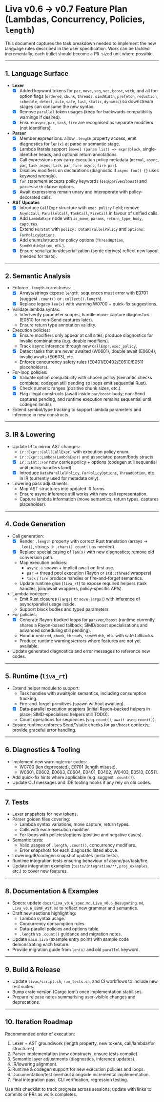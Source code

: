 # Liva v0.6 → v0.7 Feature Plan (Lambdas, Concurrency, Policies, `length`)

This document captures the task breakdown needed to implement the new language rules described in the user specification. Work can be tackled incrementally; each bullet should become a PR-sized unit where possible.

---

## 1. Language Surface

- **Lexer**
  - [x] Added keyword tokens for `par`, `move`, `seq`, `vec`, `boost`, `with`, and all for-option flags (`ordered`, `chunk`, `threads`, `simdWidth`, `prefetch`, `reduction`, `schedule`, `detect`, `auto`, `safe`, `fast`, `static`, `dynamic`) so downstream stages can consume the new syntax.
  - [x] Remove `parallel` token usages (keep for backwards compatibility warnings if desired).
  - [x] Ensure `async`, `par`, `task`, `fire` are recognised as separate modifiers (not identifiers).

- **Parser**
  - [x] Member expressions: allow `.length` property access; emit diagnostics for `len(x)` at parse or semantic stage.
  - [x] Lambda literals support `[move] (param list) => expr|block`, single-identifier heads, and optional return annotations.
  - [x] Call expressions now carry execution policy metadata (`normal`, `async`, `par`, `task async`, `task par`, `fire async`, `fire par`).
  - [x] Disallow modifiers on declarations (diagnostic if `async foo() {}` uses keyword wrongly).
  - [x] `for` statement accepts policy keywords (`seq`/`par`/`vec`/`boost`) and parses `with` clause options.
  - [x] Await expressions remain unary and interoperate with policy-decorated calls.

- **AST Updates**
  - [x] Introduce `CallExpr` structure with `exec_policy` field; remove `AsyncCall`, `ParallelCall`, `TaskCall`, `FireCall` in favour of unified calls.
  - [x] Add `LambdaExpr` node with `is_move`, `params`, `return_type`, `body`, `captures`.
  - [x] Extend `ForStmt` with `policy: DataParallelPolicy` and `options: ForPolicyOptions`.
  - [x] Add enums/structs for policy options (`ThreadOption`, `SimdWidthOption`, etc.).
  - [x] Ensure serialization/deserialization (serde derives) reflect new layout (needed for tests).

---

## 2. Semantic Analysis

- Enforce `.length` correctness:
  - [x] Arrays/strings expose `length`; sequences must error with E0701 (suggest `.count()` or `.collect().length`).
  - [x] Replace legacy `len(x)` with warning W0700 + quick-fix suggestions.
- Validate lambda syntax:
  - Infer/verify parameter scopes, handle move-capture diagnostics (E0510 for non-Send captures later).
  - Ensure return type annotation validity.
- Execution policies:
  - [x] Ensure modifiers only appear at call sites; produce diagnostics for invalid combinations (e.g. double modifiers).
  - Track async inference through new `CallExpr.exec_policy`.
  - [x] Detect tasks that are never awaited (W0601), double await (E0604), invalid awaits (E0603), etc.
  - Enforce concurrency safety rules (E0401/E0402/E0510/E0511 placeholders).
- For-loop policies:
  - [x] Validate option compatibility with chosen policy (semantic checks complete; codegen still pending so loops emit sequential Rust).
  - [x] Check numeric ranges (positive chunk sizes, etc.).
  - [x] Flag illegal constructs (await inside `par/boost` body; non-Send captures pending, and runtime execution remains sequential until codegen lands).
- Extend symbol/type tracking to support lambda parameters and inference in new constructs.

---

## 3. IR & Lowering

- Update IR to mirror AST changes:
  - `ir::Expr::Call(CallExpr)` with execution policy enum.
  - `ir::Expr::Lambda(LambdaExpr)` and associated param/body structs.
  - [x] `ir::Stmt::For` now carries policy + options (codegen still sequential until policy handlers land).
  - [x] Introduce `DataParallelPolicy`, `ForPolicyOptions`, `ThreadOption`, etc. in IR (currently used for metadata only).
- Lowering pass adjustments:
  - Map AST structures into updated IR forms.
  - Ensure async inference still works with new call representation.
  - Capture lambda information (move semantics, return types, captures placeholder).

---

## 4. Code Generation

- Call generation:
  - [x] Render `.length` property with correct Rust translation (arrays → `.len()`, strings → `.chars().count()` as needed).
  - [x] Replace special casing of `len(x)` with new diagnostics; remove old conversion path.
  - Map execution policies:
    - `async` → spawn + implicit await on first use.
    - `par` → thread pool execution (Rayon or `std::thread` wrappers).
    - `task` / `fire` produce handles or fire-and-forget semantics.
  - Update runtime glue (`liva_rt`) to expose required helpers (task handles, join/await wrappers, policy-specific APIs).
- Lambda codegen:
  - Emit Rust closures (`|args|` or `move |args|`) with inference of async/parallel usage inside.
  - Support block bodies and typed parameters.
- For policies:
  - [x] Generate Rayon-backed loops for `par/vec/boost` (runtime currently shares a Rayon-based fallback; SIMD/boost specialisations and advanced scheduling still pending).
  - Honour `ordered`, `chunk`, `threads`, `simdWidth`, etc. with safe fallbacks.
  - Produce runtime warnings/errors where features are not yet available.
- Update generated diagnostics and error messages to reference new codes.

---

## 5. Runtime (`liva_rt`)

- Extend helper module to support:
  - Task handles with await/join semantics, including consumption tracking.
  - Fire-and-forget primitives (spawn without awaiting).
  - [x] Data-parallel execution adapters (initial Rayon-backed helpers in place; SIMD-specialised helpers still TODO).
  - Count operations for sequences (`seq.count()`, `await aseq.count()`).
- Ensure runtime enforces Send/'static checks for `par`/`boost` contexts; provide graceful error handling.

---

## 6. Diagnostics & Tooling

- Implement new warning/error codes:
  - W0700 (len deprecated), E0701 (length misuse).
  - W0601, E0602, E0603, E0604, E0401, E0402, W0403, E0510, E0511.
- Add quick-fix hints where applicable (e.g. suggest `.count()`).
- Update CLI messages and IDE tooling hooks if any rely on old codes.

---

## 7. Tests

- Lexer snapshots for new tokens.
- Parser golden files covering:
  - Lambda syntax variations, move capture, return types.
  - Calls with each execution modifier.
  - For loops with policies/options (positive and negative cases).
- Semantic tests:
  - Valid usages of `.length`, `.count()`, concurrency modifiers.
  - Error snapshots for each diagnostic listed above.
- Lowering/IR/codegen snapshot updates (insta tests).
- Runtime integration tests ensuring behaviour of async/par/task/fire.
- Update integration examples (`tests/integration/**`, `proj_examples`, etc.) to cover new features.

---

## 8. Documentation & Examples

- Specs: update `docs/Liva_v0.6_spec.md`, `Liva_v0.6_Desugaring.md`, `Liva_v0.6_EBNF_AST.md` to reflect new grammar and semantics.
- Draft new sections highlighting:
  - Lambda syntax usage.
  - Concurrency consumption rules.
  - Data-parallel policies and options table.
  - `.length` vs `.count()` guidance and migration notes.
- Update `main.liva` (example entry point) with sample code demonstrating each feature.
- Provide migration guide from `len(x)` and old `parallel` keyword.

---

## 9. Build & Release

- Update `livac/script.sh`, `run_tests.sh`, and CI workflows to include new test suites.
- Bump crate version (Cargo.toml) once implementation stabilises.
- Prepare release notes summarising user-visible changes and deprecations.

---

## 10. Iteration Roadmap

Recommended order of execution:

1. Lexer + AST groundwork (length property, new tokens, call/lambda/for structures).
2. Parser implementation (new constructs, ensure tests compile).
3. Semantic layer adjustments (diagnostics, inference updates).
4. IR/lowering alignment.
5. Runtime & codegen support for new execution policies and loops.
6. Documentation/test overhaul alongside incremental implementation.
7. Final integration pass, CLI verification, regression testing.

Use this checklist to track progress across sessions; update with links to commits or PRs as work completes.
